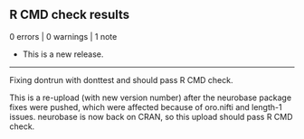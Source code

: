 ## R CMD check results

0 errors | 0 warnings | 1 note

* This is a new release.
---
Fixing dontrun with donttest and should pass R CMD check. 

This is a re-upload (with new version number) 
after the neurobase package fixes were pushed, which were affected because of 
oro.nifti and length-1 issues. neurobase is now back on CRAN, so this 
upload should pass R CMD check.